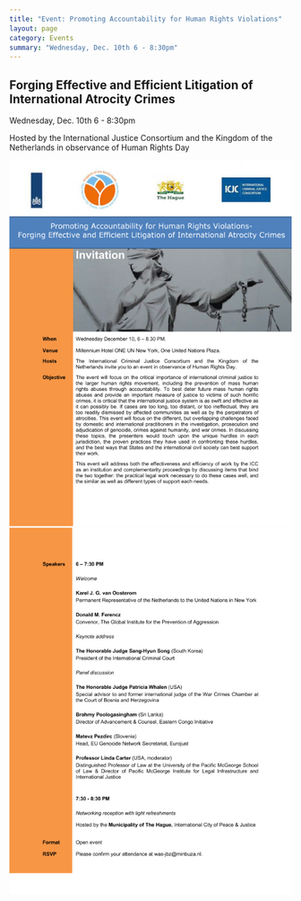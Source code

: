 ```yaml
---
title: "Event: Promoting Accountability for Human Rights Violations"
layout: page
category: Events
summary: "Wednesday, Dec. 10th 6 - 8:30pm"
---
```

## Forging Effective and Efficient Litigation of International Atrocity Crimes

Wednesday, Dec. 10th 6 - 8:30pm

Hosted by the International Justice Consortium and the Kingdom of the Netherlands in observance of Human Rights Day

![](/assets/img/event-2014-12-10-page-1.png)
![](/assets/img/event-2014-12-10-page-2.png)
